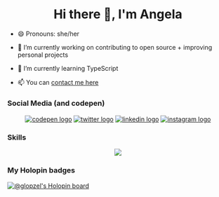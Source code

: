 
<!--
**glopzel/glopzel** is a ✨ _special_ ✨ repository because its `README.md` (this file) appears on your GitHub profile.

Here are some ideas to get you started:


- 🌱 I’m currently learning ...
- 👯 I’m looking to collaborate on ...
- 🤔 I’m looking for help with ...
- 💬 Ask me about ...
- 📫 How to reach me: ...
- 🤔 I’m looking for help 
- 😄 Pronouns: ...
- ⚡ Fun fact: ...
-->                
        
<h1 align="center">Hi there 👋, I'm Angela</h1>

- 😄 Pronouns: she/her

- 🔭 I’m currently working on contributing to open source + improving personal projects

- 🌱 I’m currently learning TypeScript

- 📫 You can <a href="mailto:alopezzel@gmail.com" target="_blank">contact me here</a>

  
### Social Media (and codepen)
<p align="center">
<a href="https://codepen.io/glopzel" target="blank"><img align="center" src="https://skillicons.dev/icons?i=codepen" alt="codepen logo"/></a> <a href="https://twitter.com/glopzel" target="blank"><img align="center" src="https://skillicons.dev/icons?i=twitter" alt="twitter logo"/></a>  <a href="https://linkedin.com/in/angela lopez zelaya" target="blank"><img align="center" src="https://skillicons.dev/icons?i=linkedin" alt="linkedin logo"/></a>  <a href="https://instagram.com/glopzel" target="blank"><img align="center" src="https://skillicons.dev/icons?i=instagram" alt="instagram logo"/></a>
</p>

### Skills

<p align="center">
  <img src="https://skillicons.dev/icons?i=js,react,astro,nodejs,express,mongodb,git,tailwind" />
</p>
  

### My Holopin badges

[![@glopzel's Holopin board](https://holopin.me/glopzel)](https://holopin.io/@glopzel)
